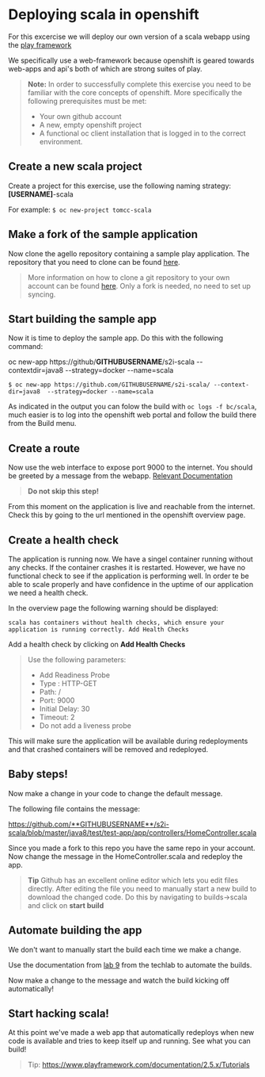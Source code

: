 Deploying scala in openshift
===================

For this excercise we will deploy our own version of a scala webapp using the [play framework](https://www.playframework.com/)

We specifically use a web-framework because openshift is geared towards web-apps and api's both of which are strong suites of play.

> **Note:**
> In order to successfully complete this exercise you need to be familiar with the core concepts of openshift. More specifically the following prerequisites must be met:
> 
> - Your own github account
> - A new, empty openshift project
> - A functional oc client installation that is logged in to the correct environment.

## Create a new scala project 
Create a project for this exercise, use the following naming strategy:
**[USERNAME]**-scala

For example:
``$ oc new-project tomcc-scala``

## Make a fork of the sample application

Now clone the agello repository containing a sample play application. The repository that you need to clone can be found [here](https://github.com/agello/s2i-scala). 

>More information on how to clone a git repository to your own account can be found [here](https://help.github.com/articles/fork-a-repo/#fork-an-example-repository). Only a fork is needed, no need to set up syncing.

## Start building the sample app 

Now it is time to deploy the sample app. Do this with the following command:

oc new-app https://github/**GITHUBUSERNAME**/s2i-scala --contextdir=java8 --strategy=docker --name=scala

``$ oc new-app https://github.com/GITHUBUSERNAME/s2i-scala/ --context-dir=java8  --strategy=docker --name=scala``

As indicated in the output you can folow the build with ``oc logs -f bc/scala``, much easier is to log into the openshift web portal and follow the build there from the Build menu. 

## Create a route
Now use the web interface to expose port 9000 to the internet. You should be greeted by a message from the webapp. [Relevant Documentation](https://docs.openshift.com/enterprise/3.2/dev_guide/routes.html)

> **Do not skip this step!**

From this moment on the application is live and reachable from the internet. Check this by going to the url mentioned in the openshift overview page.

## Create a health check
The application is running now. We have a singel container running without any checks. If the container crashes it is restarted. However, we have no functional check to see if the application is performing well. In order te be able to scale properly and have confidence in the uptime of our application we need a health check.

In the overview page the following warning should be displayed:

``scala has containers without health checks, which ensure your application is running correctly. Add Health Checks``

Add a health check by clicking on **Add Health Checks**

>Use the following parameters:
> - Add Readiness Probe
> - Type : HTTP-GET
> - Path: /
> - Port: 9000
> - Initial Delay: 30
> - Timeout: 2
> - Do not add a liveness probe

This will make sure the application will be available during redeployments and that crashed containers will be removed and redeployed.

## Baby steps!
Now make a change in your code to change the default message.

The following file contains the message:

https://github.com/**GITHUBUSERNAME**/s2i-scala/blob/master/java8/test/test-app/app/controllers/HomeController.scala

Since you made a fork to this repo you have the same repo in your account. Now change the message in the HomeController.scala and redeploy the app.

> **Tip**
> Github has an excellent online editor which lets you edit files directly. After editing the file you need to manually start a new build to download the changed code. Do this by navigating to builds->scala and click on **start build**

## Automate building the app
We don't want to manually start the build each time we make a change.

Use the documentation from [lab 9](https://github.com/agello/techlab/blob/lab-3.3/labs/09_dockerbuild_webhook.md) from the techlab to automate the builds.

Now make a change to the message and watch the build kicking off automatically!

## Start hacking scala!

At this point we've made a web app that automatically redeploys when new code is available and tries to keep itself up and running. See what you can build!

> Tip: https://www.playframework.com/documentation/2.5.x/Tutorials









